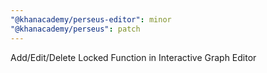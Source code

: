 ```yaml
---
"@khanacademy/perseus-editor": minor
"@khanacademy/perseus": patch
---
```


Add/Edit/Delete Locked Function in Interactive Graph Editor
